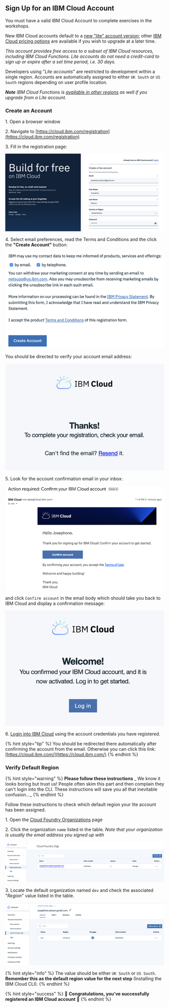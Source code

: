 <!--
#
# Licensed to the Apache Software Foundation (ASF) under one or more
# contributor license agreements.  See the NOTICE file distributed with
# this work for additional information regarding copyright ownership.
# The ASF licenses this file to You under the Apache License, Version 2.0
# (the "License"); you may not use this file except in compliance with
# the License.  You may obtain a copy of the License at
#
#     http://www.apache.org/licenses/LICENSE-2.0
#
# Unless required by applicable law or agreed to in writing, software
# distributed under the License is distributed on an "AS IS" BASIS,
# WITHOUT WARRANTIES OR CONDITIONS OF ANY KIND, either express or implied.
# See the License for the specific language governing permissions and
# limitations under the License.
#
-->

## Sign Up for an IBM Cloud Account

You must have a valid IBM Cloud Account to complete exercises in the workshops.

New IBM Cloud accounts default to a [new "lite" account version](https://www.ibm.com/cloud/free/); other [IBM Cloud pricing options](https://www.ibm.com/cloud/pricing) are available if you wish to upgrade at a later time.

_This account provides free access to a subset of IBM Cloud resources, including IBM Cloud Functions. Lite accounts do not need a credit-card to sign up or expire after a set time period, i.e. 30 days._

Developers using "_Lite accounts_" are restricted to development within a single region. Accounts are automatically assigned to either `UK South` or `US South` regions depending on user profile location.

_**Note** IBM Cloud Functions is [available in other regions](https://cloud.ibm.com/docs/openwhisk?topic=cloud-functions-cloudfunctions_regions) as well if you upgrade from a Lite account._

### Create an Account

&#49;. Open a browser window

&#50;. Navigate to [https://cloud.ibm.com/registration](https://cloud.ibm.com/registration)

&#51;. Fill in the registration page:

![IBM Cloud Contact, Privacy and T&C](images/ibm-cloud-registration-1.png)

&#52;. Select email preferences, read the Terms and Conditions  and the click the **"Create Account"** button:

![IBM Cloud Contact, Privacy and T&C](images/ibm-cloud-registration-2.png)

You should be directed to verify your account email address:

![Check your email message](images/ibm-cloud-registration-3.png)

&#53;. Look for the account confirmation email in your inbox:

![IBM Cloud Confirmation Email](images/ibm-cloud-registration-email.png)

and click `Confirm account` in the email body which should take you back to IBM Cloud and display a confirmation message:

![Registration confirmed message](images/ibm-cloud-registration-4.png)

&#54;. [Login into IBM Cloud](https://cloud.ibm.com/) using the account credentials you have registered.

{% hint style="tip" %}
You should be redirected there automatically after confirming the account from the email. Otherwise you can click this link: [https://cloud.ibm.com/](https://cloud.ibm.com/)
{% endhint %}

### Verify Default Region

{% hint style="warning" %}
**Please follow these instructions** _
We know it looks boring but trust us! People often skim this part and then complain they can't login into the CLI. These instructions will save you all that inevitable confusion..._
{% endhint %}

Follow these instructions to check which default region your lite account has been assigned.

&#49;. Open the [Cloud Foundry Organizations](https://cloud.ibm.com/account/cloud-foundry) page

&#50;. Click the organization `name` listed in the table.
*Note that your organization is usually the email address you signed up with*

![Cloud Foundry Orgs.](images/ibm-cloud-cloud-foundry-orgs-1.png)

&#51;. Locate the default organization named `dev` and check the associated "_Region_" value listed in the table.

![Cloud Foundry Org. Spaces](images/ibm-cloud-cloud-foundry-orgs-2.png)

{% hint style="info" %}
The value should be either `UK South` or `US South`. **Remember this as the default region value for the next step** (Installing the IBM Cloud CLI).
{% endhint %}

{% hint style="success" %}
🎉 **Congratulations, you've successfully registered an IBM Cloud account** 🎉
{% endhint %}
